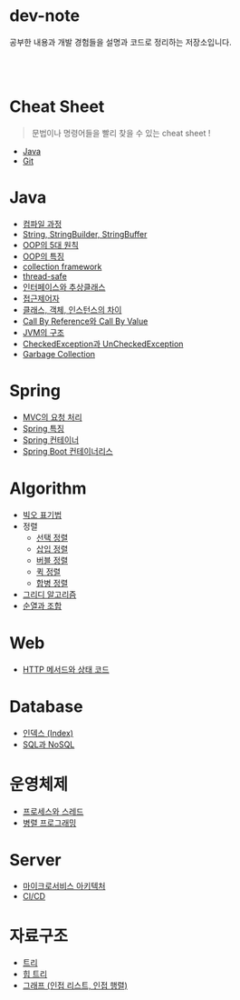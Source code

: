 # dev-note
공부한 내용과 개발 경험들을 설명과 코드로 정리하는 저장소입니다.

<br><br>

# Cheat Sheet
> 문법이나 명령어들을 빨리 찾을 수 있는 cheat sheet !
- [Java](https://github.com/EunsilSon/dev-note/blob/main/Cheat%20Sheet/Java.md)
- [Git](https://github.com/EunsilSon/dev-note/blob/main/Cheat%20Sheet/Git.md)

# Java
- [컴파일 과정](https://github.com/EunsilSon/TIL/blob/main/Java/compile%20process.md)
- [String, StringBuilder, StringBuffer](https://github.com/EunsilSon/TIL/blob/main/Java/String%2C%20StringBuilder%2C%20StringBuffer.md)
- [OOP의 5대 원칙](https://github.com/EunsilSon/TIL/blob/main/Java/OOP%EC%9D%98%205%EB%8C%80%20%EC%9B%90%EC%B9%99.md)
- [OOP의 특징](https://github.com/EunsilSon/TIL/blob/main/Java/OOP%EC%9D%98%20%ED%8A%B9%EC%A7%95.md)
- [collection framework](https://github.com/EunsilSon/TIL/blob/main/Java/collection%20framework.md)
- [thread-safe](https://github.com/EunsilSon/TIL/blob/main/Java/thread-safe.md)
- [인터페이스와 추상클래스](https://github.com/EunsilSon/TIL/blob/main/Java/%EC%9D%B8%ED%84%B0%ED%8E%98%EC%9D%B4%EC%8A%A4%EC%99%80%20%EC%B6%94%EC%83%81%ED%81%B4%EB%9E%98%EC%8A%A4.md)
- [접근제어자](https://github.com/EunsilSon/TIL/blob/main/Java/%EC%A0%91%EA%B7%BC%EC%A0%9C%EC%96%B4%EC%9E%90.md)
- [클래스, 객체, 인스턴스의 차이](https://github.com/EunsilSon/TIL/blob/main/Java/%ED%81%B4%EB%9E%98%EC%8A%A4%2C%20%EA%B0%9D%EC%B2%B4%2C%20%EC%9D%B8%EC%8A%A4%ED%84%B4%EC%8A%A4%EC%9D%98%20%EC%B0%A8%EC%9D%B4.md)
- [Call By Reference와 Call By Value](https://github.com/EunsilSon/TIL/blob/main/Java/Call%20By%20Reference%EC%99%80%20Call%20By%20Value.md)
- [JVM의 구조](https://github.com/EunsilSon/TIL/blob/main/Java/JVM%EC%9D%98%20%EA%B5%AC%EC%A1%B0.md)
- [CheckedException과 UnCheckedException](https://github.com/EunsilSon/TIL/blob/main/Java/CheckedException%EA%B3%BC%20UnCheckedException.md)
- [Garbage Collection](https://github.com/EunsilSon/TIL/blob/main/Java/Garbage%20Collection.md)

# Spring
- [MVC의 요청 처리](https://github.com/EunsilSon/TIL/blob/main/Spring/Spring%20MVC%EC%9D%98%20%EC%9A%94%EC%B2%AD%20%EC%B2%98%EB%A6%AC.md)
- [Spring 특징](https://github.com/EunsilSon/dev-note/blob/main/Spring/Spring%20%ED%8A%B9%EC%A7%95.md)
- [Spring 컨테이너](https://github.com/EunsilSon/dev-note/blob/main/Spring/Spring%20Container.md)
- [Spring Boot 컨테이너리스](https://github.com/EunsilSon/dev-note/blob/main/Spring/Spring%20Boot%EC%9D%98%20Containerless.md)

# Algorithm
- [빅오 표기법](https://github.com/EunsilSon/TIL/blob/main/Algorithm/Big-O%20%ED%91%9C%EA%B8%B0%EB%B2%95.md)
- 정렬
  - [선택 정렬](https://github.com/EunsilSon/TIL/blob/main/Algorithm/sort/selection.md)
  - [삽입 정렬](https://github.com/EunsilSon/TIL/blob/main/Algorithm/sort/insertion.md)
  - [버블 정렬](https://github.com/EunsilSon/TIL/blob/main/Algorithm/sort/bubble.md)
  - [퀵 정렬](https://github.com/EunsilSon/TIL/blob/main/Algorithm/sort/quick.md)
  - [합병 정렬](https://github.com/EunsilSon/TIL/blob/main/Algorithm/sort/merge.md)
- [그리디 알고리즘](https://github.com/EunsilSon/TIL/blob/main/Algorithm/greedy.md)
- [순열과 조합](https://github.com/EunsilSon/TIL/blob/main/Algorithm/%EC%88%9C%EC%97%B4%EA%B3%BC%20%EC%A1%B0%ED%95%A9.md)

# Web
- [HTTP 메서드와 상태 코드](https://github.com/EunsilSon/TIL/blob/main/Web/HTTP%20%EB%A9%94%EC%84%9C%EB%93%9C.md)

# Database
- [인덱스 (Index)](https://github.com/EunsilSon/TIL/blob/main/Database/%EC%9D%B8%EB%8D%B1%EC%8A%A4.md)
- [SQL과 NoSQL](https://github.com/EunsilSon/TIL/blob/main/Database/SQL%EA%B3%BC%20NoSQL.md)

# 운영체제
- [프로세스와 스레드](https://github.com/EunsilSon/TIL/blob/main/%EC%9A%B4%EC%98%81%EC%B2%B4%EC%A0%9C/%ED%94%84%EB%A1%9C%EC%84%B8%EC%8A%A4%EC%99%80%20%EC%8A%A4%EB%A0%88%EB%93%9C.md)
- [병렬 프로그래밍](https://github.com/EunsilSon/TIL/blob/main/%EC%9A%B4%EC%98%81%EC%B2%B4%EC%A0%9C/%EB%B3%91%EB%A0%AC%20%ED%94%84%EB%A1%9C%EA%B7%B8%EB%9E%98%EB%B0%8D.md)

# Server
- [마이크로서비스 아키텍처](https://github.com/EunsilSon/TIL/blob/main/Server/%EB%A7%88%EC%9D%B4%ED%81%AC%EB%A1%9C%EC%84%9C%EB%B9%84%EC%8A%A4%20%EC%95%84%ED%82%A4%ED%85%8D%EC%B2%98.md)
- [CI/CD](https://github.com/EunsilSon/TIL/blob/main/Server/CICD.md)

# 자료구조
- [트리](https://github.com/EunsilSon/TIL/blob/main/Data%20Structures/Tree.md)
- [힙 트리](https://github.com/EunsilSon/TIL/blob/main/Data%20Structures/Heap%20Tree.md)
- [그래프 (인접 리스트, 인접 행렬)](https://github.com/EunsilSon/TIL/blob/main/Data%20Structures/Graph.md)
